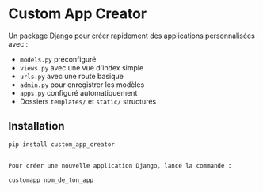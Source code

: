 # Custom App Creator

Un package Django pour créer rapidement des applications personnalisées avec :

- `models.py` préconfiguré
- `views.py` avec une vue d'index simple
- `urls.py` avec une route basique
- `admin.py` pour enregistrer les modèles
- `apps.py` configuré automatiquement
- Dossiers `templates/` et `static/` structurés

## Installation

```bash
pip install custom_app_creator


Pour créer une nouvelle application Django, lance la commande :

customapp nom_de_ton_app